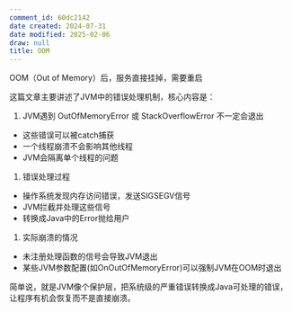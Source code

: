 ```yaml
---
comment_id: 60dc2142
date created: 2024-07-31
date modified: 2025-02-06
draw: null
title: OOM
---
```

OOM（Out of Memory）后，服务直接挂掉，需要重启

这篇文章主要讲述了JVM中的错误处理机制，核心内容是：

1. JVM遇到 OutOfMemoryError 或 StackOverflowError 不一定会退出
- 这些错误可以被catch捕获
- 一个线程崩溃不会影响其他线程
- JVM会隔离单个线程的问题

1. 错误处理过程
- 操作系统发现内存访问错误，发送SIGSEGV信号
- JVM拦截并处理这些信号
- 转换成Java中的Error抛给用户

1. 实际崩溃的情况
- 未注册处理函数的信号会导致JVM退出
- 某些JVM参数配置(如OnOutOfMemoryError)可以强制JVM在OOM时退出

简单说，就是JVM像个保护层，把系统级的严重错误转换成Java可处理的错误，让程序有机会恢复而不是直接崩溃。
